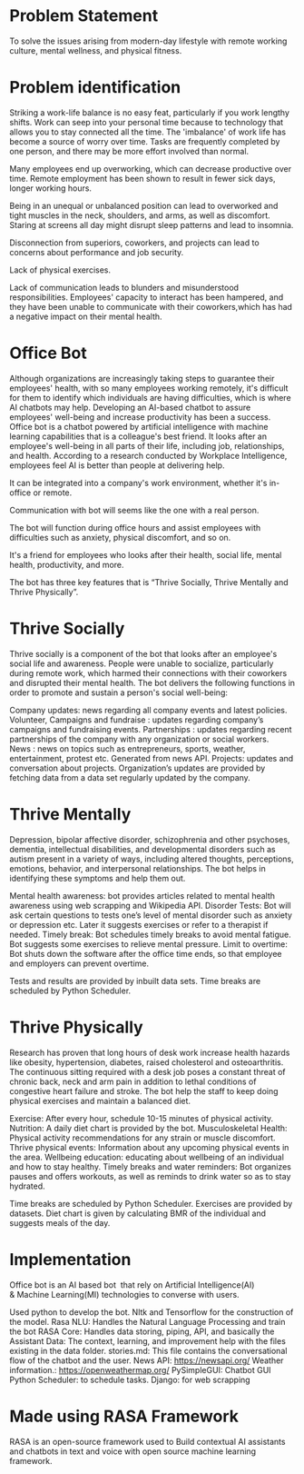 # Problem Statement
To solve the issues arising from modern-day lifestyle with remote working culture, mental wellness, and physical fitness.

# Problem identification
Striking a work-life balance is no easy feat, particularly if you work lengthy shifts. Work can seep into your personal time because to technology that allows you to stay connected all the time. The 'imbalance' of work life has become a source of worry over time. Tasks are frequently completed by one person, and there may be more effort involved than normal. 

Many employees end up overworking, which can decrease productive over time. Remote employment has been shown to result in fewer sick days, longer working hours. 

Being in an unequal or unbalanced position can lead to overworked and tight muscles in the neck, shoulders, and arms, as well as discomfort.
Staring at screens all day might disrupt sleep patterns and lead to insomnia. 


Disconnection from superiors, coworkers, and projects can lead to concerns about performance and job security.

Lack of physical exercises.

Lack of communication leads to blunders and misunderstood responsibilities. Employees' capacity to interact has been hampered, and they have been unable to communicate with their coworkers,which has had a negative impact on their mental health.

# Office Bot
Although organizations are increasingly taking steps to guarantee their employees' health, with so many employees working remotely, it's difficult for them to identify which individuals are having difficulties, which is where AI chatbots may help. Developing an AI-based chatbot to assure employees' well-being and increase productivity has been a success. 
Office bot is a chatbot powered by artificial intelligence with machine learning capabilities that is a colleague's best friend. It looks after an employee's well-being in all parts of their life, including job, relationships, and health. According to a research conducted by Workplace Intelligence, employees feel AI is better than people at delivering help.

It can be integrated into a company's work environment, whether it's in-office or remote.

Communication with bot will seems like the one with a real person.

The bot will function during office hours and assist employees with difficulties such as anxiety, physical discomfort, and so on.

It's a friend for employees who looks after their health, social life, mental health, productivity, and more.

The bot has three key features that is “Thrive Socially, Thrive Mentally and Thrive Physically”.

# Thrive Socially
Thrive socially is a component of the bot that looks after an employee's social life and awareness. People were unable to socialize, particularly during remote work, which harmed their connections with their coworkers and disrupted their mental health. The bot delivers the following functions in order to promote and sustain a person's social well-being:

Company updates: news regarding all company events and latest policies. 
Volunteer, Campaigns and fundraise : updates regarding company’s campaigns and fundraising events. 
Partnerships : updates regarding recent partnerships of the company with any organization or social workers.  
News : news on topics such as entrepreneurs, sports, weather, entertainment, protest etc. Generated from news API.
Projects: updates and conversation about projects.
Organization’s updates are provided by fetching data from a data set regularly updated by the company.

# Thrive Mentally
Depression, bipolar affective disorder, schizophrenia and other psychoses, dementia, intellectual disabilities, and developmental disorders such as autism present in a variety of ways, including altered thoughts, perceptions, emotions, behavior, and interpersonal relationships. The bot helps in identifying these symptoms and help them out.

Mental health awareness: bot provides articles related to mental health awareness using web scrapping and Wikipedia API.
Disorder Tests: Bot will ask certain questions to tests one’s level of mental disorder such as anxiety or depression etc. Later it suggests exercises or refer to a therapist if needed.
Timely break: Bot schedules timely breaks to avoid mental fatigue. Bot suggests some exercises to relieve mental pressure.
Limit to overtime: Bot shuts down the software after the office time ends, so that employee and employers can prevent overtime. 

Tests and  results are provided by inbuilt data sets. Time breaks are scheduled by Python Scheduler.

# Thrive Physically
Research has proven that long hours of desk work increase health hazards like obesity, hypertension, diabetes, raised cholesterol and osteoarthritis. The continuous sitting required with a desk job poses a constant threat of chronic back, neck and arm pain in addition to lethal conditions of congestive heart failure and stroke. The bot help the staff to keep doing physical exercises and maintain a balanced diet.

Exercise: After every hour, schedule 10-15 minutes of physical activity.
Nutrition: A daily diet chart is provided by the bot.
Musculoskeletal Health: Physical activity recommendations for any strain or muscle discomfort.
Thrive physical events: Information about any upcoming physical events in the area.
Wellbeing education: educating about wellbeing of an individual and how to stay healthy.
Timely breaks and water reminders: Bot organizes pauses and offers workouts, as well as reminds to drink water so as to stay hydrated.

Time breaks are scheduled by Python Scheduler. Exercises are provided by datasets. Diet chart is given by calculating BMR of the individual and suggests meals of the day.

# Implementation
Office bot is an AI based bot  that rely on Artificial Intelligence(AI) & Machine Learning(MI) technologies to converse with users.

Used python to develop the bot.
Nltk and Tensorflow for the construction of the model.
Rasa NLU: Handles the Natural Language Processing and train the bot
RASA Core: Handles data storing, piping, API, and basically the Assistant
Data: The context, learning, and improvement help with the files existing in the data folder.
stories.md: This file contains the conversational flow of the chatbot and the user.
News API: https://newsapi.org/
Weather information.: https://openweathermap.org/
PySimpleGUI: Chatbot GUI
Python Scheduler: to schedule tasks.
Django: for web scrapping

# Made using RASA Framework
RASA is an open-source framework used to Build contextual AI assistants and chatbots in text and voice with open source machine learning framework.

